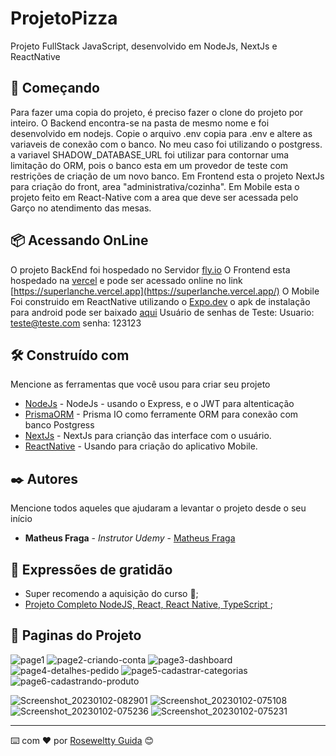 # ProjetoPizza

Projeto FullStack JavaScript, desenvolvido em NodeJs, NextJs e ReactNative

## 🚀 Começando

Para fazer uma copia do projeto, é preciso fazer o clone do projeto por inteiro.
O Backend encontra-se na pasta de mesmo nome e foi desenvolvido em nodejs.
Copie o arquivo .env copia para .env e altere as variaveis de conexão com o banco. No meu caso foi utilizando o postgress.
a variavel SHADOW_DATABASE_URL foi utilizar para contornar uma limitação do ORM, pois o banco esta em um provedor de teste
com restrições de criação de um novo banco.
Em Frontend esta o projeto NextJs para criação do front, area "administrativa/cozinha". 
Em Mobile esta o projeto feito em React-Native com a area que deve ser acessada pelo Garço no atendimento das mesas.


## 📦 Acessando OnLine

O projeto BackEnd foi hospedado no Servidor [fly.io](https://fly.io/)
O Frontend esta hospedado na [vercel](https://vercel.com/) e pode ser acessado online no link [https://superlanche.vercel.app](https://superlanche.vercel.app/)
O Mobile Foi construido em ReactNative utilizando o [Expo.dev](https://expo.dev) o apk de instalação para android pode ser baixado [aqui](https://1024terabox.com/s/1WRDbbf4Smwktb0Gr8EZVNw)
Usuário de senhas de Teste: Usuario: teste@teste.com senha: 123123

## 🛠️ Construído com

Mencione as ferramentas que você usou para criar seu projeto

* [NodeJs](https://nodejs.org/) - NodeJs - usando o Express, e o JWT para altenticação
* [PrismaORM](https://www.prisma.io/) - Prisma IO como ferramente ORM para conexão com banco Postgress
* [NextJs](https://nextjs.org/) - NextJs para crianção das interface com o usuário.
* [ReactNative](https://reactnative.dev/) - Usando para criação do aplicativo Mobile.


## ✒️ Autores

Mencione todos aqueles que ajudaram a levantar o projeto desde o seu início

* **Matheus Fraga** - *Instrutor Udemy* - [Matheus Fraga](https://www.linkedin.com/in/matheusfragad/)

## 🎁 Expressões de gratidão

* Super recomendo a aquisição do curso 📢;
* [Projeto Completo NodeJS, React, React Native, TypeScript
](https://www.udemy.com/share/106djC3@QA3Rn4P8jjz9JZCttXtG926kbFYaR877bHA9stCPzIXooNwES5sA6ugTshae7N8r/);

## 🚀 Paginas do Projeto

![page1](https://user-images.githubusercontent.com/6312819/210184505-cf4a8cff-1a45-429e-bce3-a76a36df945e.png)
![page2-criando-conta](https://user-images.githubusercontent.com/6312819/210184511-8e5a59e3-88a7-4724-a322-bfa537fa37c2.png)
![page3-dashboard](https://user-images.githubusercontent.com/6312819/210184512-72efe281-3bb1-4f50-b3c4-728e02881e47.png)
![page4-detalhes-pedido](https://user-images.githubusercontent.com/6312819/210184513-1e4d1664-aed8-4e03-9682-4cda8fc0e244.png)
![page5-cadastrar-categorias](https://user-images.githubusercontent.com/6312819/210184515-5c1c1ae4-e30d-449a-ad09-64e093c91ccf.png)
![page6-cadastrando-produto](https://user-images.githubusercontent.com/6312819/210184516-521ce25b-faa8-48f1-91dd-a8144cc1a909.png)

![Screenshot_20230102-082901](https://user-images.githubusercontent.com/6312819/210232570-a4ddbc16-9807-4beb-bef6-cf9596139136.png)
![Screenshot_20230102-075108](https://user-images.githubusercontent.com/6312819/210232577-585c7c81-8869-457c-9da8-effe8b76542d.png)
![Screenshot_20230102-075236](https://user-images.githubusercontent.com/6312819/210232590-63dddc0e-2cd1-4e4f-ba7a-d5533403c6f1.png)
![Screenshot_20230102-075231](https://user-images.githubusercontent.com/6312819/210232597-c608241b-fe8d-4638-a3ca-0b7b8157530e.png)



---
⌨️ com ❤️ por [Roseweltty Guida](https://www.linkedin.com/in/rosewelttybguida/) 😊
